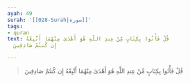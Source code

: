 ```yaml
---
ayah: 49
surah: '[[028-Surah|سورة]]'
tags:
- quran
text: قُلْ فَأْتُوا بِكِتَابٍ مِّنْ عِندِ اللَّهِ هُوَ أَهْدَىٰ مِنْهُمَا أَتَّبِعْهُ
  إِن كُنتُمْ صَادِقِينَ

---
```

> قُلْ فَأْتُوا بِكِتَابٍ مِّنْ عِندِ اللَّهِ هُوَ أَهْدَىٰ مِنْهُمَا أَتَّبِعْهُ إِن كُنتُمْ صَادِقِينَ
